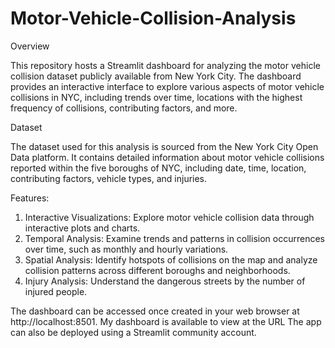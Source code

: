 # Motor-Vehicle-Collision-Analysis
Overview

This repository hosts a Streamlit dashboard for analyzing the motor vehicle collision dataset publicly available from New York City. The dashboard provides an interactive interface to explore various aspects of motor vehicle collisions in NYC, including trends over time, locations with the highest frequency of collisions, contributing factors, and more.

Dataset

The dataset used for this analysis is sourced from the New York City Open Data platform. It contains detailed information about motor vehicle collisions reported within the five boroughs of NYC, including date, time, location, contributing factors, vehicle types, and injuries.

Features:

1) Interactive Visualizations: Explore motor vehicle collision data through interactive plots and charts.
2) Temporal Analysis: Examine trends and patterns in collision occurrences over time, such as monthly and hourly variations.
3) Spatial Analysis: Identify hotspots of collisions on the map and analyze collision patterns across different boroughs and neighborhoods.
4) Injury Analysis: Understand the dangerous streets by the number of injured people.


The dashboard can be accessed once created in your web browser at http://localhost:8501.
My dashboard is available to view at the URL 
The app can also be deployed using a Streamlit community account.
